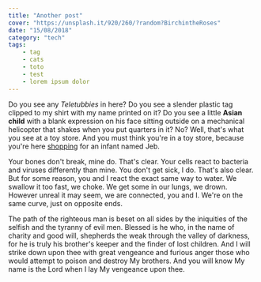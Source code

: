 ```yaml
---
title: "Another post"
cover: "https://unsplash.it/920/260/?random?BirchintheRoses"
date: "15/08/2018"
category: "tech"
tags:
    - tag
    - cats
    - toto
    - test
    - lorem ipsum dolor
---
```


Do you see any *Teletubbies* in here? Do you see a slender plastic tag clipped to my shirt with my name printed on it? Do you see a little **Asian child** with a blank expression on his face sitting outside on a mechanical helicopter that shakes when you put quarters in it? No? Well, that's what you see at a toy store. And you must think you're in a toy store, because you're here [shopping](http://www.google.com) for an infant named Jeb.

Your bones don't break, mine do. That's clear. Your cells react to bacteria and viruses differently than mine. You don't get sick, I do. That's also clear. But for some reason, you and I react the exact same way to water. We swallow it too fast, we choke. We get some in our lungs, we drown. However unreal it may seem, we are connected, you and I. We're on the same curve, just on opposite ends.

The path of the righteous man is beset on all sides by the iniquities of the selfish and the tyranny of evil men. Blessed is he who, in the name of charity and good will, shepherds the weak through the valley of darkness, for he is truly his brother's keeper and the finder of lost children. And I will strike down upon thee with great vengeance and furious anger those who would attempt to poison and destroy My brothers. And you will know My name is the Lord when I lay My vengeance upon thee.